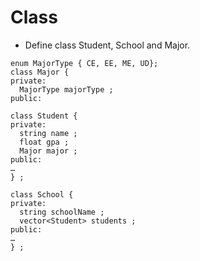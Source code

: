 # Class

- Define class Student, School and Major. 

```
enum MajorType { CE, EE, ME, UD};
class Major {
private:
  MajorType majorType ;
public:
```

```
class Student {
private:
  string name ;
  float gpa ;
  Major major ;
public:
…
} ;
```

```
class School {
private:
  string schoolName ;
  vector<Student> students ;
public:
…
} ;
```
